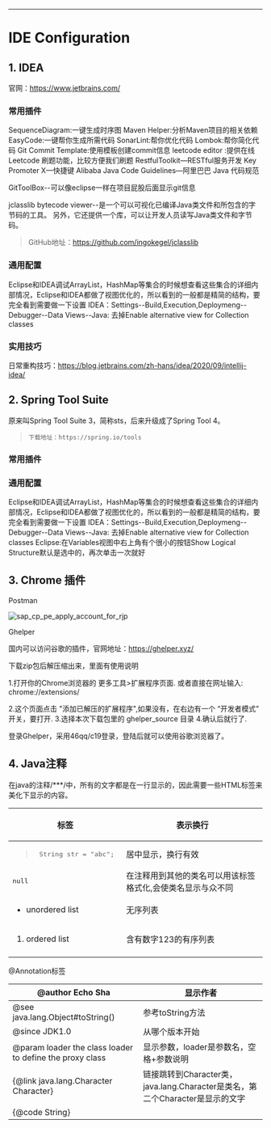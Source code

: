 ------

# IDE Configuration

## 1. IDEA

官网：https://www.jetbrains.com/

### 常用插件

SequenceDiagram:一键生成时序图
Maven Helper:分析Maven项目的相关依赖
EasyCode:一键帮你生成所需代码
SonarLint:帮你优化代码
Lombok:帮你简化代码
Git Commit Template:使用模板创建commit信息
leetcode editor :提供在线 Leetcode 刷题功能，比较方便我们刷题
RestfulToolkit—RESTful服务开发
Key Promoter X—快捷键
Alibaba Java Code Guidelines—阿里巴巴 Java 代码规范

GitToolBox--可以像eclipse一样在项目屁股后面显示git信息

jclasslib bytecode viewer--是一个可以可视化已编译Java类文件和所包含的字节码的工具。 另外，它还提供一个库，可以让开发人员读写Java类文件和字节码。

> GitHub地址：https://github.com/ingokegel/jclasslib

### 通用配置

Eclipse和IDEA调试ArrayList，HashMap等集合的时候想查看这些集合的详细内部情况，Eclipse和IDEA都做了视图优化的，所以看到的一般都是精简的结构，要完全看到需要做一下设置
IDEA：Settings--Build,Execution,Deploymeng--Debugger--Data Views--Java:
去掉Enable alternative view for Collection classes



### 实用技巧

日常重构技巧：https://blog.jetbrains.com/zh-hans/idea/2020/09/intellij-idea/



## 2. Spring Tool Suite

原来叫Spring Tool Suite 3，简称sts，后来升级成了Spring Tool 4。

> ```
> 下载地址：https://spring.io/tools
> ```

### 常用插件

### 通用配置

Eclipse和IDEA调试ArrayList，HashMap等集合的时候想查看这些集合的详细内部情况，Eclipse和IDEA都做了视图优化的，所以看到的一般都是精简的结构，要完全看到需要做一下设置
IDEA：Settings--Build,Execution,Deploymeng--Debugger--Data Views--Java:
去掉Enable alternative view for Collection classes
Eclipse:在Variables视图中右上角有个很小的按钮Show Logical Structure默认是选中的，再次单击一次就好

## 3. Chrome 插件

Postman

![sap_cp_pe_apply_account_for_rjp](./../images/chrome_extetion_postman.png)

Ghelper 

国内可以访问谷歌的插件，官网地址：https://ghelper.xyz/

下载zip包后解压缩出来，里面有使用说明

1.打开你的Chrome浏览器的 更多工具>扩展程序页面.
或者直接在网址输入: chrome://extensions/

2.这个页面点击 "添加已解压的扩展程序",如果没有，在右边有一个 “开发者模式” 开关，要打开.
3.选择本次下载包里的 ghelper_source 目录
4.确认后就行了.

登录Ghelper，采用46qq/c19登录，登陆后就可以使用谷歌浏览器了。



## 4. Java注释

在java的注释/***/中，所有的文字都是在一行显示的，因此需要一些HTML标签来美化下显示的内容。

| <p>标签                                                   | 表示换行                                                    |
| --------------------------------------------------------- | ----------------------------------------------------------- |
| <blockquote><pre> String str = "abc"; </pre></blockquote> | 居中显示，换行有效                                          |
| <tt>null</tt>                                             | 在注释用到其他的类名可以用该标签格式化,会使类名显示与众不同 |
| <ul><li>unordered list</li></ul>                          | 无序列表                                                    |
| <ol><li>ordered list</li></ol>                            | 含有数字123的有序列表                                       |
|                                                           |                                                             |

@Annotation标签

| @author  Echo Sha                                          | 显示作者                                                     |
| ---------------------------------------------------------- | ------------------------------------------------------------ |
| @see     java.lang.Object#toString()                       | 参考toString方法                                             |
| @since   JDK1.0                                            | 从哪个版本开始                                               |
| @param   loader the class loader to define the proxy class | 显示参数，loader是参数名，空格+参数说明                      |
| {@link java.lang.Character Character}                      | 链接跳转到Character类，java.lang.Character是类名，第二个Character是显示的文字 |
| {@code String}                                             |                                                              |

